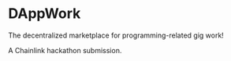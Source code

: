 # DAppWork

The decentralized marketplace for programming-related gig work!

A Chainlink hackathon submission.
